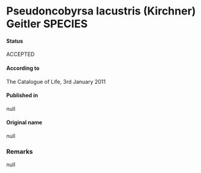 Pseudoncobyrsa lacustris (Kirchner) Geitler SPECIES
=======

#### Status
ACCEPTED

#### According to
The Catalogue of Life, 3rd January 2011

#### Published in
null

#### Original name
null

### Remarks
null